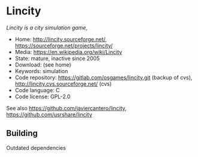 # Lincity

_Lincity is a city simulation game,_

- Home: http://lincity.sourceforge.net/, https://sourceforge.net/projects/lincity/
- Media: https://en.wikipedia.org/wiki/Lincity
- State: mature, inactive since 2005
- Download: (see home)
- Keywords: simulation
- Code repository: https://gitlab.com/osgames/lincity.git (backup of cvs), http://lincity.cvs.sourceforge.net/ (cvs)
- Code language: C
- Code license: GPL-2.0

See also https://github.com/javiercantero/lincity, https://github.com/usrshare/lincity

## Building

Outdated dependencies

